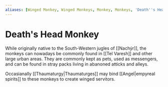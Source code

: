 ```yaml
---
aliases: [Winged Monkey, Winged Monkeys, Monkey, Monkeys, 'Death''s Head Monkeys']
---
```

# Death's Head Monkey

While originally native to the South-Western jugles of [[Nachýr]], the monkeys can nowadays be commonly found in [[Tel Varesh]] and other large urban areas. They are commonly kept as pets, used as messengers, and can be found in stray packs living in abanoned atticks and alleys.

Occasianally [[Thaumaturgy|Thaumaturges]] may bind [[Angel|empyreal spirits]] to these monkeys to create winged servitors.

